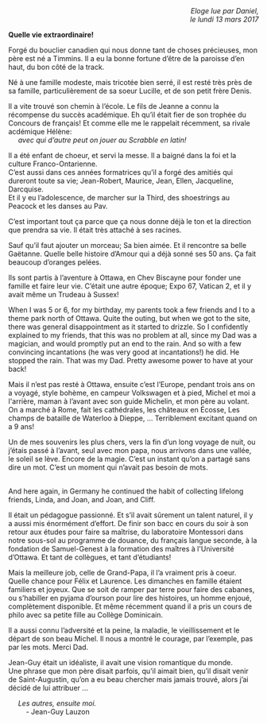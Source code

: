 <div style="text-align: right;font-style: italic;">
Eloge lue par Daniel,<br>
<!--à l'occasion du service funéraire,<br>-->
le lundi 13 mars 2017
</div>

__Quelle vie extraordinaire!__

Forgé du bouclier canadien qui nous donne tant de choses précieuses, mon père est né a Timmins.
Il a eu la bonne fortune d’être de la paroisse d’en haut, du bon côté de la track.

Né à une famille modeste, mais tricotée bien serré, il est resté très près de sa famille, particulièrement de sa soeur Lucille, et de son petit frère Denis.

Il a vite trouvé son chemin à l’école. Le fils de Jeanne a connu la récompense du succès académique. Eh qu’il était fier de son trophée du Concours de français!
Et comme elle me le rappelait récemment, sa rivale acdémique Hélène:  
&nbsp;&nbsp;&nbsp;&nbsp;    _avec qui d’autre peut on jouer au Scrabble en latin!_

Il a été enfant de choeur, et servi la messe. Il a baigné dans la foi et la culture Franco-Ontarienne.  
C’est aussi dans ces années formatrices qu’il a forgé des amitiés qui dureront toute sa vie;
Jean-Robert, Maurice, Jean, Ellen, Jacqueline, Darcquise.  
Et il y eu l’adolescence, de marcher sur la Third, des shoestrings au Peacock et les danses au Pav.

C’est important tout ça parce que ça nous donne déjà le ton et la direction que prendra sa vie. Il était très attaché à ses racines.

Sauf qu’il faut ajouter un morceau;  Sa bien aimée. Et il rencontre sa belle Gaëtanne. Quelle belle histoire d’Amour qui a déjà sonné ses 50 ans. Ça fait beaucoup d’oranges pelées.

Ils sont partis à l’aventure à Ottawa, en Chev Biscayne pour fonder une famille et faire leur vie.
C’était une autre époque; Expo 67, Vatican 2, et il y avait même un Trudeau à Sussex!

When I was 5 or 6, for my birthday, my parents took a few friends and I to a theme park north of Ottawa. Quite the outing, but when we got to the site, there was general disappointment as it started to drizzle. So I confidently explained to my friends, that this was no problem at all, since my Dad was a magician, and would promptly put an end to the rain. And so with a few convincing incantations (he was very good at incantations!) he did. He stopped the rain. That was my Dad. Pretty awesome power to have at your back!

Mais il n’est pas resté à Ottawa, ensuite c’est l’Europe, pendant trois ans
on a voyagé, style bohème, en campeur Volkswagen et à pied, Michel et moi a l'arrière, maman à l’avant avec son guide Michelin, et mon père au volant.
On a marché à Rome, fait les cathédrales, les châteaux en Écosse, Les champs de bataille de Waterloo à Dieppe, ... Terriblement excitant quand on a 9 ans!

Un de mes souvenirs les plus chers, vers la fin d’un long voyage de nuit, ou j’étais passé à l’avant, seul avec mon papa, nous arrivons dans une vallée, le soleil se lève. Encore de la magie. C’est un instant qu’on a partagé sans dire un mot. C’est un moment qui n’avait pas besoin de mots.

<br>
And here again, in Germany he continued the habit of collecting lifelong friends, Linda, and Joan, and Joan, and Cliff.

Il était un pédagogue passionné. Et s’il avait sûrement un talent naturel, il y a aussi mis énormément d’effort. De finir son bacc en cours du soir à son retour aux études pour faire sa maîtrise, du laboratoire Montessori dans notre sous-sol au programme de douance, du français langue seconde, à la fondation de Samuel-Genest à la formation des maîtres à l'Université d’Ottawa. Et tant de collègues, et tant d’étudiants!

Mais la meilleure job, celle de Grand-Papa, il l’a vraiment pris à coeur. Quelle chance pour Félix et Laurence. Les dimanches en famille étaient familiers et joyeux.
Que se soit de ramper par terre pour faire des cabanes, ou s’habiller en pyjama d’ourson pour lire des histoires, un homme enjoué, complètement disponible. Et même récemment quand il a pris un cours de philo avec sa petite fille au Collège Dominicain.

Il a aussi connu l’adversité et la peine, la maladie, le vieillissement et le départ de son beau Michel.
Il nous a montré le courage, par l’exemple, pas par les mots. Merci Dad.

Jean-Guy était un idéaliste, il avait une vision romantique du monde.  
Une phrase que mon père disait parfois, qu’il aimait bien, qu’il disait venir de Saint-Augustin,
qu’on a eu beau chercher mais jamais trouvé, alors j’ai décidé de lui attribuer …

&nbsp;&nbsp;&nbsp;&nbsp;
_Les autres, ensuite moi._  
&nbsp;&nbsp;&nbsp;&nbsp;&nbsp;&nbsp;&nbsp;&nbsp;
    - Jean-Guy Lauzon
